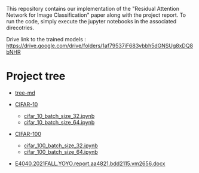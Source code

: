 This repository contains our implementation of the "Residual Attention Network for Image Classification" paper along with the project report. To run the code, simply execute the jupyter notebooks in the associated direcotries. 

Drive link to the trained models : https://drive.google.com/drive/folders/1af79537iF683vbbh5dGNSUg8xDQ8bNHR

# Project tree

 * [tree-md](./tree-md)
 * [CIFAR-10](./CIFAR-10)
   * [cifar_10_batch_size_32.ipynb](./CIFAR-10/cifar_10_batch_size_32.ipynb)
   * [cifar_10_batch_size_64.ipynb](./CIFAR-10/cifar_10_batch_size_64.ipynb)
   
 * [CIFAR-100](./CIFAR-100)
   * [cifar_100_batch_size_32.ipynb](./CIFAR-100/cifar_100_batch_size_32.ipynb)
   * [cifar_100_batch_size_64.ipynb](./CIFAR-100/cifar_100_batch_size_64.ipynb)
 * [E4040.2021FALL.YOYO.report.aa4821.bdd2115.vm2656.docx](./E4040.2021FALL.YOYO.report.aa4821.bdd2115.vm2656.docx)
